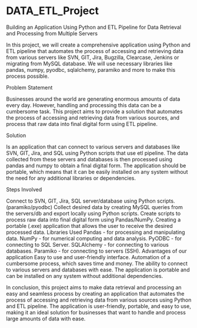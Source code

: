 # DATA_ETL_Project
Building an Application Using Python and ETL Pipeline for Data Retrieval and Processing from Multiple Servers

In this project, we will create a comprehensive application using Python and ETL pipeline that automates the process of accessing and retrieving data from various servers like SVN, GIT, Jira, Bugzilla, Clearcase, Jenkins or migrating from MySQL database. We will use necessary libraries like pandas, numpy, pyodbc, sqlalchemy, paramiko and more to make this process possible.

Problem Statement

Businesses around the world are generating enormous amounts of data every day. However, handling and processing this data can be a cumbersome task. 
This project aims to provide a solution that automates the process of accessing and retrieving data from various sources, and process that raw data into final digital 
form using ETL pipeline.

Solution

 Is an application that can connect to various servers and databases like SVN, GIT, Jira, and SQL using Python scripts that use etl pipeline. 
 The data collected from these servers and databases is then processed using pandas and numpy to obtain a final digital form. 
 The application should be portable, which means that it can be easily installed on any system without the need for any additional libraries or dependencies.

Steps Involved

Connect to SVN, GIT, Jira, SQL server/database using Python scripts. (paramiko/pyodbc)
Collect desired data by creating MySQL queries from the servers/db and export locally using Python scripts.
Create scripts to process raw data into final digital form using Pandas/NumPy.
Creating a portable (.exe) application that allows the user to receive the desired processed data.
Libraries Used
Pandas - for processing and manipulating data.
NumPy - for numerical computing and data analysis.
PyODBC - for connecting to SQL Server.
SQLAlchemy - for connecting to various databases.
Paramiko - for connecting to servers (SSH).
Advantages of our application
Easy to use and user-friendly interface.
Automation of a cumbersome process, which saves time and money.
The ability to connect to various servers and databases with ease.
The application is portable and can be installed on any system without additional dependencies.

In conclusion, this project aims to make data retrieval and processing an easy and seamless process by creating an application that automates the process of accessing and retrieving data from various sources using Python and ETL pipeline. The application is user-friendly, portable, and easy to use, making it an ideal solution for businesses that want to handle and process large amounts of data with ease.
